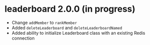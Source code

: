 # leaderboard 2.0.0 (in progress)

  * Change `addMember` to `rankMember`
  * Added `deleteLeaderboard` and `deleteLeaderboardNamed`
  * Added ability to initialize Leaderboard class with an existing Redis connection